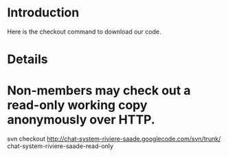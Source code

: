 # Introduction #

Here is the checkout command to download our code.


# Details #

# Non-members may check out a read-only working copy anonymously over HTTP.


svn checkout http://chat-system-riviere-saade.googlecode.com/svn/trunk/ chat-system-riviere-saade-read-only